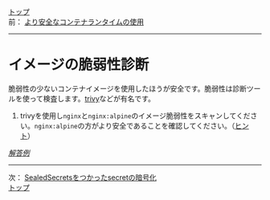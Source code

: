 [トップ](../README.md)  
前： [より安全なコンテナランタイムの使用](runtimeclass.md)  

---

# イメージの脆弱性診断

脆弱性の少ないコンテナイメージを使用したほうが安全です。脆弱性は診断ツールを使って検査します。[trivy](https://github.com/aquasecurity/trivy)などが有名です。

1. trivyを使用し`nginx`と`nginx:alpine`のイメージ脆弱性をスキャンしてください。`nginx:alpine`の方がより安全であることを確認してください。（[ヒント](https://hub.docker.com/r/aquasec/trivy)）

[*解答例*](../ans/image-scan.md)  

---

次： [SealedSecretsをつかったsecretの暗号化](seald-secret.md)  
[トップ](../README.md)  
